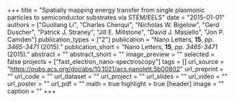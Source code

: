 +++
title = "Spatially mapping energy transfer from single plasmonic particles to semiconductor substrates via STEM/EELS"
date = "2015-01-01"
authors = ["Guoliang Li", "Charles Cherqui", "Nicholas W. Bigelow", "Gerd Duscher", "Patrick J. Straney", "Jill E. Millstone", "David J. Masiello", "Jon P. Camden"]
publication_types = ["2"]
publication = "Nano Letters, **15**, _pp. 3465-3471_ (2015)."
publication_short = "Nano Letters, **15**, _pp. 3465-3471_ (2015)."
abstract = ""
abstract_short = ""
image_preview = ""
selected = false
projects = ["fast_electron_nano-spectroscopy"]
tags = []
url_source = "https://pubs.acs.org/doi/abs/10.1021/acs.nanolett.5b00802"
url_preprint = ""
url_code = ""
url_dataset = ""
url_project = ""
url_slides = ""
url_video = ""
url_poster = ""
url_pdf = ""
math = true
highlight = true
[header]
image = ""
caption = ""
+++
